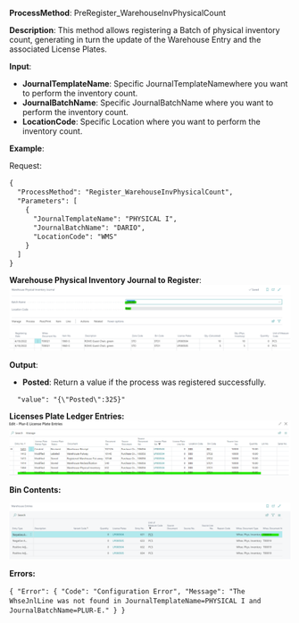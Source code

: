 **ProcessMethod**: PreRegister_WarehouseInvPhysicalCount

**Description**:
This method allows registering a Batch of physical inventory count, generating in turn the update of the Warehouse Entry and the associated License Plates.

**Input**:
-	**JournalTemplateName**: Specific JournalTemplateNamewhere you want to perform the inventory count.
-	**JournalBatchName**: Specific JournalBatchName where you want to perform the inventory count.
-	**LocationCode**: Specific Location where you want to perform the inventory count.
 
**Example**:

Request:

 
```
{
  "ProcessMethod": "Register_WarehouseInvPhysicalCount",
  "Parameters": [
    {
      "JournalTemplateName": "PHYSICAL I",
      "JournalBatchName": "DARIO",
      "LocationCode": "WMS"
    }
  ]
}
```


**Warehouse Physical Inventory Journal to Register**:
![image.png](/.attachments/image-dd9ad69c-3a71-4685-8f1e-fe29d2bf518d.png)

**Output**: 
-	**Posted**: Return a value if the process was registered successfully.

```
  "value": "{\"Posted\":325}"
```

**Licenses Plate Ledger Entries:**
![image.png](/.attachments/image-59b91d75-849a-4de7-9268-1e2224720718.png)

**Bin Contents:**

![image.png](/.attachments/image-3b2fdb8d-771c-49ff-975e-aac713eb80f5.png)


**Errors:**

`
{
  "Error": {
    "Code": "Configuration Error",
    "Message": "The WhseJnlLine was not found in JournalTemplateName=PHYSICAL I and JournalBatchName=PLUR-E."
  }
}
`



